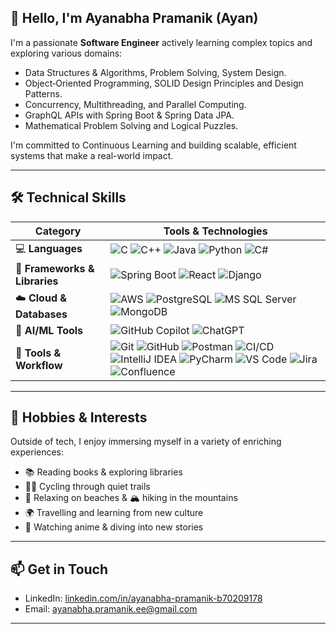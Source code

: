 ## 👋 Hello, I'm Ayanabha Pramanik (Ayan)

I'm a passionate **Software Engineer** actively learning complex topics and exploring various domains:
- Data Structures & Algorithms, Problem Solving, System Design.
- Object‑Oriented Programming, SOLID Design Principles and Design Patterns.
- Concurrency, Multithreading, and Parallel Computing.
- GraphQL APIs with Spring Boot & Spring Data JPA.
- Mathematical Problem Solving and Logical Puzzles. 

I'm committed to Continuous Learning and building scalable, efficient systems that make a real-world impact.

---

## 🛠️ Technical Skills

| Category                  | Tools & Technologies                                                                                                                                                                                                                      |
|---------------------------|--------------------------------------------------------------------------------------------------------------------------------------------------------------------------------------------------------------------------------------------|
| 💻 **Languages**          | ![C](https://img.shields.io/badge/C-A8B9CC?style=for-the-badge&logo=c&logoColor=white) ![C++](https://img.shields.io/badge/C++-00599C?style=for-the-badge&logo=cplusplus&logoColor=white) ![Java](https://img.shields.io/badge/Java_17-ED8B00?style=for-the-badge&logo=java&logoColor=white) ![Python](https://img.shields.io/badge/Python_3-3776AB?style=for-the-badge&logo=python&logoColor=white) ![C#](https://img.shields.io/badge/C%23-239120?style=for-the-badge&logo=c-sharp&logoColor=white) |
| 🚀 **Frameworks & Libraries**  | ![Spring Boot](https://img.shields.io/badge/Spring_Boot_3-6DB33F?style=for-the-badge&logo=spring-boot&logoColor=white) ![React](https://img.shields.io/badge/React-61DAFB?style=for-the-badge&logo=react&logoColor=black) ![Django](https://img.shields.io/badge/Django-092E20?style=for-the-badge&logo=django&logoColor=white) |
| ☁️ **Cloud & Databases** | ![AWS](https://img.shields.io/badge/AWS-232F3E?style=for-the-badge&logo=amazon-aws&logoColor=white) ![PostgreSQL](https://img.shields.io/badge/PostgreSQL-336791?style=for-the-badge&logo=postgresql&logoColor=white) ![MS SQL Server](https://img.shields.io/badge/SQL_Server-CC2927?style=for-the-badge&logo=microsoft-sql-server&logoColor=white) ![MongoDB](https://img.shields.io/badge/MongoDB-47A248?style=for-the-badge&logo=mongodb&logoColor=white) |
| 🤖 **AI/ML Tools**        | ![GitHub Copilot](https://img.shields.io/badge/GitHub_Copilot-000000?style=for-the-badge&logo=github&logoColor=white) ![ChatGPT](https://img.shields.io/badge/ChatGPT-1A1A1A?style=for-the-badge&logo=openai&logoColor=white) |
| 🧰 **Tools & Workflow**   | ![Git](https://img.shields.io/badge/Git-F05032?style=for-the-badge&logo=git&logoColor=white) ![GitHub](https://img.shields.io/badge/GitHub-181717?style=for-the-badge&logo=github&logoColor=white) ![Postman](https://img.shields.io/badge/Postman-FF6C37?style=for-the-badge&logo=postman&logoColor=white) ![CI/CD](https://img.shields.io/badge/CI/CD-0A0A0A?style=for-the-badge&logo=github-actions&logoColor=white) ![IntelliJ IDEA](https://img.shields.io/badge/IntelliJ_IDEA-000000?style=for-the-badge&logo=intellij-idea&logoColor=white) ![PyCharm](https://img.shields.io/badge/PyCharm-143?style=for-the-badge&logo=pycharm&logoColor=white) ![VS Code](https://img.shields.io/badge/VS_Code-007ACC?style=for-the-badge&logo=visual-studio-code&logoColor=white) ![Jira](https://img.shields.io/badge/Jira-0052CC?style=for-the-badge&logo=jira&logoColor=white) ![Confluence](https://img.shields.io/badge/Confluence-172B4D?style=for-the-badge&logo=confluence&logoColor=white) |

---

## 🌟 Hobbies & Interests

Outside of tech, I enjoy immersing myself in a variety of enriching experiences:

- 📚 Reading books & exploring libraries  
- 🚴‍♂️ Cycling through quiet trails  
- 🌊 Relaxing on beaches & 🏔️ hiking in the mountains  
- 🌍 Travelling and learning from new culture
- 🎥 Watching anime & diving into new stories

---

## 📫 Get in Touch

- LinkedIn: [linkedin.com/in/ayanabha-pramanik-b70209178](https://www.linkedin.com/in/ayanabha-pramanik-b70209178)  
- Email: [ayanabha.pramanik.ee@gmail.com](mailto:ayanabha.pramanik.ee@gmail.com)

---
